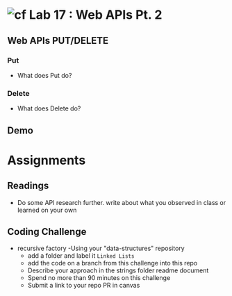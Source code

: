 # ![cf](http://i.imgur.com/7v5ASc8.png) Lab 17 : Web APIs Pt. 2

## Web APIs PUT/DELETE

### Put
- What does Put do?

### Delete
- What does Delete do?

## Demo

# Assignments

## Readings
- Do some API research further. write about what you observed in class or learned on your own

## Coding Challenge

- recursive factory
-Using your "data-structures" repository
  - add a folder and label it `Linked Lists`
  - add the code on a branch from this challenge into this repo
  - Describe your approach in the strings folder readme document
  - Spend no more than 90 minutes on this challenge
  - Submit a link to your repo PR in canvas